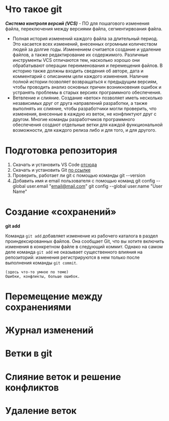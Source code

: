 # Что такое git
___Система контроля версий (VCS)___ - ПО для пошагового изменения файла, переключения между версиями файла, сегментирвоания файла.
* Полная история изменений каждого файла за длительный период. Это касается всех изменений, внесенных огромным количеством людей за долгие годы. Изменением считается создание и удаление файлов, а также редактирование их содержимого. Различные инструменты VCS отличаются тем, насколько хорошо они обрабатывают операции переименования и перемещения файлов. В историю также должны входить сведения об авторе, дата и комментарий с описанием цели каждого изменения. Наличие полной истории позволяет возвращаться к предыдущим версиям, чтобы проводить анализ основных причин возникновения ошибок и устранять проблемы в старых версиях программного обеспечения.
* Ветвление и слияние. Создание «веток» позволяет иметь несколько независимых друг от друга направлений разработки, а также выполнять их слияние, чтобы разработчики могли проверить, что изменения, внесенные в каждую из веток, не конфликтуют друг с другом. Многие команды разработчиков программного обеспечения создают отдельные ветки для каждой функциональной возможности, для каждого релиза либо и для того, и для другого.


# Подготовка репозитория
1.	Скачать и установить VS Code [отсюда](https://code.visualstudio.com/docs/?dv=win)
2.	Скачать и установить Git [по ссылке](https://git-scm.com/download/win)
3.	Проверить, работает ли git  с помощью команды 
git --version
4.	Добавить имя и email пользователя с помощью команд
  git config --global user.email "email@mail.com"
  git config --global user.name "User Name"


# Создание «сохранений»

**git add**

Команда `git add` добавляет изменение из рабочего каталога в раздел проиндексированных файлов. Она сообщает Git, что вы хотите включить изменения в конкретном файле в следующий коммит. Однако на самом деле команда `git add` не оказывает существенного влияния на репозиторий: изменения регистрируются в нем только после выполнения команды `git commit`.

    (здесь что-то умное по теме)
    Ошибки, конфликты, больше ошибок.

# Перемещение между сохранениями


# Журнал изменений
# Ветки в git
# Слияние веток и решение конфликтов
# Удаление веток

